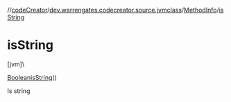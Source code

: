 //[codeCreator](../../../index.md)/[dev.warrengates.codecreator.source.jvmclass](../index.md)/[MethodInfo](index.md)/[isString](is-string.md)

# isString

[jvm]\

[Boolean](https://docs.oracle.com/javase/8/docs/api/java/lang/Boolean.html)[isString](is-string.md)()

Is string
